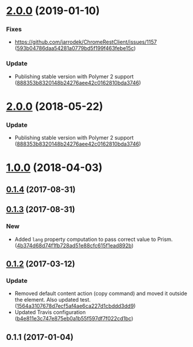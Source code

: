 <a name="2.0.0"></a>
# [2.0.0](https://github.com/advanced-rest-client/response-highlighter/compare/0.1.3...2.0.0) (2019-01-10)


### Fixes

* https://github.com/jarrodek/ChromeRestClient/issues/1157 ([593b04786daa54281a0779bd5f199f463febe15c](https://github.com/advanced-rest-client/response-highlighter/commit/593b04786daa54281a0779bd5f199f463febe15c))

### Update

* Publishing stable version with Polymer 2 support ([888353b8320148b24276aee42c0162810bda3746](https://github.com/advanced-rest-client/response-highlighter/commit/888353b8320148b24276aee42c0162810bda3746))



<a name="2.0.0"></a>
# [2.0.0](https://github.com/advanced-rest-client/response-highlighter/compare/0.1.3...2.0.0) (2018-05-22)


### Update

* Publishing stable version with Polymer 2 support ([888353b8320148b24276aee42c0162810bda3746](https://github.com/advanced-rest-client/response-highlighter/commit/888353b8320148b24276aee42c0162810bda3746))



<a name="1.0.0"></a>
# [1.0.0](https://github.com/advanced-rest-client/response-highlighter/compare/0.1.3...1.0.0) (2018-04-03)




<a name="0.1.4"></a>
## [0.1.4](https://github.com/advanced-rest-client/response-highlighter/compare/0.1.3...0.1.4) (2017-08-31)




<a name="0.1.3"></a>
## [0.1.3](https://github.com/advanced-rest-client/response-highlighter/compare/0.1.2...0.1.3) (2017-08-31)


### New

* Added `lang` property computation to pass correct value to Prism. ([4b374d68d74f1fb728ad51e88cfc615f1ead892b](https://github.com/advanced-rest-client/response-highlighter/commit/4b374d68d74f1fb728ad51e88cfc615f1ead892b))



<a name="0.1.2"></a>
## [0.1.2](https://github.com/advanced-rest-client/response-highlighter/compare/0.1.1...v0.1.2) (2017-03-12)


### Update

* Removed default content action (copy command) and moved it outside the element. Also updated test. ([1564a3107678d7ecf5af4ae6ca227d1cbddd3dd9](https://github.com/advanced-rest-client/response-highlighter/commit/1564a3107678d7ecf5af4ae6ca227d1cbddd3dd9))
* Updated Travis configuration ([b4e811e3c747e875eb0a1b55f597df7f022cd1bc](https://github.com/advanced-rest-client/response-highlighter/commit/b4e811e3c747e875eb0a1b55f597df7f022cd1bc))



<a name="0.1.1"></a>
## 0.1.1 (2017-01-04)




